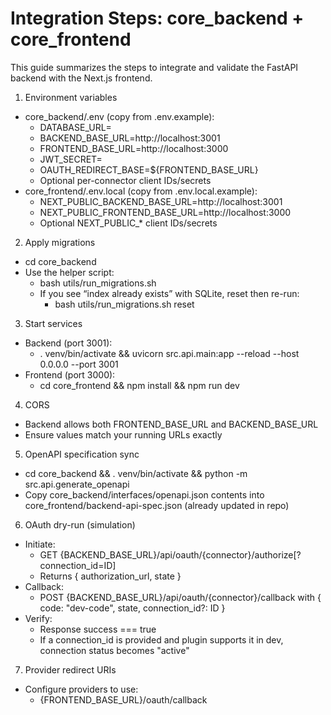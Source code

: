 # Integration Steps: core_backend + core_frontend

This guide summarizes the steps to integrate and validate the FastAPI backend with the Next.js frontend.

1) Environment variables
- core_backend/.env (copy from .env.example):
  - DATABASE_URL=<postgres or sqlite url>
  - BACKEND_BASE_URL=http://localhost:3001
  - FRONTEND_BASE_URL=http://localhost:3000
  - JWT_SECRET=<secure string>
  - OAUTH_REDIRECT_BASE=${FRONTEND_BASE_URL}
  - Optional per-connector client IDs/secrets
- core_frontend/.env.local (copy from .env.local.example):
  - NEXT_PUBLIC_BACKEND_BASE_URL=http://localhost:3001
  - NEXT_PUBLIC_FRONTEND_BASE_URL=http://localhost:3000
  - Optional NEXT_PUBLIC_* client IDs/secrets

2) Apply migrations
- cd core_backend
- Use the helper script:
  - bash utils/run_migrations.sh
  - If you see “index already exists” with SQLite, reset then re-run:
    - bash utils/run_migrations.sh reset

3) Start services
- Backend (port 3001):
  - . venv/bin/activate && uvicorn src.api.main:app --reload --host 0.0.0.0 --port 3001
- Frontend (port 3000):
  - cd core_frontend && npm install && npm run dev

4) CORS
- Backend allows both FRONTEND_BASE_URL and BACKEND_BASE_URL
- Ensure values match your running URLs exactly

5) OpenAPI specification sync
- cd core_backend && . venv/bin/activate && python -m src.api.generate_openapi
- Copy core_backend/interfaces/openapi.json contents into core_frontend/backend-api-spec.json (already updated in repo)

6) OAuth dry-run (simulation)
- Initiate:
  - GET {BACKEND_BASE_URL}/api/oauth/{connector}/authorize[?connection_id=ID]
  - Returns { authorization_url, state }
- Callback:
  - POST {BACKEND_BASE_URL}/api/oauth/{connector}/callback with { code: "dev-code", state, connection_id?: ID }
- Verify:
  - Response success === true
  - If a connection_id is provided and plugin supports it in dev, connection status becomes "active"

7) Provider redirect URIs
- Configure providers to use:
  - {FRONTEND_BASE_URL}/oauth/callback
